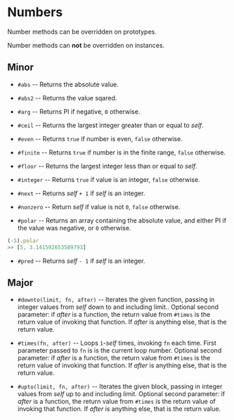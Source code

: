 # Numbers

Number methods can be overridden on prototypes.

Number methods can **not** be overridden on instances.

## Minor

- `#abs`
-- Returns the absolute value.

- `#abs2`
-- Returns the value sqared.

- `#arg`
-- Returns PI if negative, `0` otherwise.

- `#ceil`
-- Returns the largest integer greater than or equal to *self*.

- `#even`
-- Returns `true` if number is even, `false` otherwise.

- `#finite`
-- Returns `true` if number is in the finite range, `false` otherwise.

- `#floor`
-- Returns the largest integer less than or equal to *self*.

- `#integer`
-- Returns `true` if value is an integer, `false` otherwise.

- `#next`
-- Returns *self* `+ 1` if *self* is an integer.

- `#nonzero`
-- Return *self* if value is not `0`, `false` otherwise.

- `#polar`
-- Returns an array containing the absolute value, and either PI if the value was negative, or `0` otherwise.

```JavaScript
(-5).polar
>> [5, 3.141592653589793]
```

- `#pred`
-- Returns *self* `- 1` if *self* is an integer.

## Major

- `#downto(limit, fn, after)`
-- Iterates the given function, passing in integer values from *self* down to and including limit.. Optional second parameter: if *after* is a function, the return value from `#times` is the return value of invoking that function. If *after* is anything else, that is the return value.

- `#times(fn, after)`
-- Loops `1`-*self* times, invoking `fn` each time. First parameter passed to `fn` is is the current loop number. Optional second parameter: if *after* is a function, the return value from `#times` is the return value of invoking that function. If *after* is anything else, that is the return value.

- `#upto(limit, fn, after)`
-- Iterates the given block, passing in integer values from *self* up to and including limit. Optional second parameter: if *after* is a function, the return value from `#times` is the return value of invoking that function. If *after* is anything else, that is the return value.